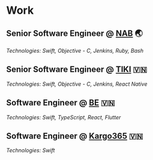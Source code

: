 # Work

## Senior Software Engineer @ [NAB](https://www.nab.com.au) 🌏

_Technologies: Swift, Objective - C, Jenkins, Ruby, Bash_

## Senior Software Engineer @ [TIKI](https://tiki.vn) 🇻🇳

_Technologies: Swift, Objective - C, Jenkins, React Native_

## Software Engineer @ [BE](https://kargo365.com) 🇻🇳

_Technologies: Swift, TypeScript, React, Flutter_

## Software Engineer @ [Kargo365](https://kargo365.com) 🇻🇳

_Technologies: Swift_